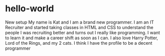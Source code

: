 # hello-world
New setup
My name is Kat and I am a brand new programmer. I am an IT Recruiter and started taking classes in HTML and CSS to understand the people I was recruiting better and turns out I really like programming. I want to learn it and make a career shift as soon as I can. 
I also love Harry Potter, Lord of the Rings, and my 2 cats.
I think I have the profile to be a decent programmer
